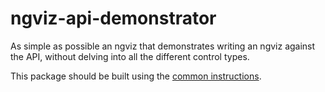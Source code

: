 # ngviz-api-demonstrator
As simple as possible an ngviz that demonstrates writing an ngviz against the API, without delving into all the different control types.

This package should be built using the [common instructions](https://github.com/Displayr/ngviz/blob/master/docs/Common%20instructions%20for%20building%20visualizations.md).
 